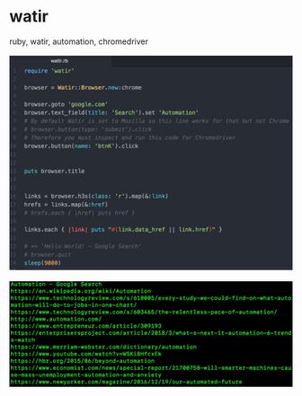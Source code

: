 # watir
ruby, watir, automation, chromedriver
<br><br>
<img src="watirscript.png" alt="script">
<br><br>
<img src="watirterminal.png" alt="terminal">

